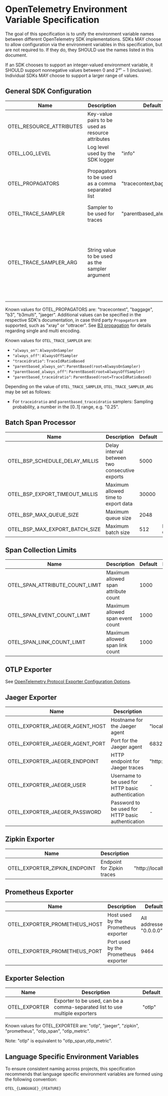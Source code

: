 # OpenTelemetry Environment Variable Specification

The goal of this specification is to unify the environment variable names between different OpenTelemetry SDK implementations. SDKs MAY choose to allow configuration via the environment variables in this specification, but are not required to. If they do, they SHOULD use the names listed in this document.

If an SDK chooses to support an integer-valued environment variable, it SHOULD support nonnegative values between 0 and 2³¹ − 1 (inclusive). Individual SDKs MAY choose to support a larger range of values.

## General SDK Configuration

| Name                     | Description                                       | Default                           | Notes                               |
| ------------------------ | ------------------------------------------------- | --------------------------------- | ----------------------------------- |
| OTEL_RESOURCE_ATTRIBUTES | Key-value pairs to be used as resource attributes |                                   | See [Resource SDK](./resource/sdk.md#specifying-resource-information-via-an-environment-variable) for more details. |
| OTEL_LOG_LEVEL           | Log level used by the SDK logger                  | "info"                            |                                     |
| OTEL_PROPAGATORS         | Propagators to be used as a comma separated list  | "tracecontext,baggage"            | Values MUST be deduplicated in order to register a `Propagator` only once. Unrecognized values MUST generate a warning and be gracefully ignored. |
| OTEL_TRACE_SAMPLER       | Sampler to be used for traces                     | "parentbased_always_on"                       | See [Sampling](./trace/sdk.md#sampling) |
| OTEL_TRACE_SAMPLER_ARG   | String value to be used as the sampler argument   |                                   | The specified value will only be used if OTEL_TRACE_SAMPLER is set. Each Sampler type defines its own expected input, if any. Invalid or unrecognized input MUST be logged and MUST be otherwise ignored, i.e. the SDK MUST behave as if OTEL_TRACE_SAMPLER_ARG is not set.  |

Known values for OTEL_PROPAGATORS are: "tracecontext", "baggage", "b3", "b3multi", "jaeger".
Additional values can be specified in the respective SDK's documentation, in case third party `Propagator`s are supported, such as "xray" or "ottracer".
See [B3 propagation](./context/api-propagators.md#b3-requirements) for details regarding single and multi encoding.

Known values for `OTEL_TRACE_SAMPLER` are:

- `"always_on"`: `AlwaysOnSampler`
- `"always_off"`: `AlwaysOffSampler`
- `"traceidratio"`: `TraceIdRatioBased`
- `"parentbased_always_on"`: `ParentBased(root=AlwaysOnSampler)`
- `"parentbased_always_off"`: `ParentBased(root=AlwaysOffSampler)`
- `"parentbased_traceidratio"`: `ParentBased(root=TraceIdRatioBased)`

Depending on the value of `OTEL_TRACE_SAMPLER`, `OTEL_TRACE_SAMPLER_ARG` may be set as follows:

- For `traceidratio` and `parentbased_traceidratio` samplers: Sampling probability, a number in the [0..1] range, e.g. "0.25".

## Batch Span Processor

| Name                           | Description                                    | Default | Notes                                                 |
| ------------------------------ | ---------------------------------------------- | ------- | ----------------------------------------------------- |
| OTEL_BSP_SCHEDULE_DELAY_MILLIS | Delay interval between two consecutive exports | 5000    |                                                       |
| OTEL_BSP_EXPORT_TIMEOUT_MILLIS | Maximum allowed time to export data            | 30000   |                                                       |
| OTEL_BSP_MAX_QUEUE_SIZE        | Maximum queue size                             | 2048    |                                                       |
| OTEL_BSP_MAX_EXPORT_BATCH_SIZE | Maximum batch size                             | 512     | Must be less than or equal to OTEL_BSP_MAX_QUEUE_SIZE |

## Span Collection Limits

| Name                            | Description                          | Default | Notes |
| ------------------------------- | ------------------------------------ | ------- | ----- |
| OTEL_SPAN_ATTRIBUTE_COUNT_LIMIT | Maximum allowed span attribute count | 1000    |       |
| OTEL_SPAN_EVENT_COUNT_LIMIT     | Maximum allowed span event count     | 1000    |       |
| OTEL_SPAN_LINK_COUNT_LIMIT      | Maximum allowed span link count      | 1000    |       |

## OTLP Exporter

See [OpenTelemetry Protocol Exporter Configuration Options](./protocol/exporter.md).

## Jaeger Exporter

| Name                            | Description                                       | Default                                                                                          |
| ------------------------------- | ------------------------------------------------- | ------------------------------------------------------------------------------------------------ |
| OTEL_EXPORTER_JAEGER_AGENT_HOST | Hostname for the Jaeger agent                     | "localhost"                                                                                      |
| OTEL_EXPORTER_JAEGER_AGENT_PORT | Port for the Jaeger agent                         | 6832                                                                                             |
| OTEL_EXPORTER_JAEGER_ENDPOINT   | HTTP endpoint for Jaeger traces                   | <!-- markdown-link-check-disable --> "http://localhost:14250"<!-- markdown-link-check-enable --> |
| OTEL_EXPORTER_JAEGER_USER       | Username to be used for HTTP basic authentication | -                                                                                                |
| OTEL_EXPORTER_JAEGER_PASSWORD   | Password to be used for HTTP basic authentication | -                                                                                                |

## Zipkin Exporter

| Name                          | Description                | Default                                                                                                      |
| ----------------------------- | -------------------------- | ------------------------------------------------------------------------------------------------------------ |
| OTEL_EXPORTER_ZIPKIN_ENDPOINT | Endpoint for Zipkin traces | <!-- markdown-link-check-disable --> "http://localhost:9411/api/v2/spans"<!-- markdown-link-check-enable --> |

## Prometheus Exporter

| Name                          | Description                     | Default                      |
| ----------------------------- | --------------------------------| ---------------------------- |
| OTEL_EXPORTER_PROMETHEUS_HOST | Host used by the Prometheus exporter | All addresses: "0.0.0.0"|
| OTEL_EXPORTER_PROMETHEUS_PORT | Port used by the Prometheus exporter | 9464                    |

## Exporter Selection

| Name          | Description                                                                  | Default |
| ------------- | ---------------------------------------------------------------------------- | ------- |
| OTEL_EXPORTER | Exporter to be used, can be a comma-separated list to use multiple exporters | "otlp"  |

Known values for OTEL_EXPORTER are: "otlp", "jaeger", "zipkin", "prometheus", "otlp_span", "otlp_metric".

Note: "otlp" is equivalent to "otlp_span,otlp_metric".

## Language Specific Environment Variables

To ensure consistent naming across projects, this specification recommends that language specific environment variables are formed using the following convention:

```
OTEL_{LANGUAGE}_{FEATURE}
```
